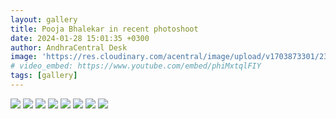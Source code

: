 ```yaml
---
layout: gallery
title: Pooja Bhalekar in recent photoshoot
date: 2024-01-28 15:01:35 +0300
author: AndhraCentral Desk
image: 'https://res.cloudinary.com/acentral/image/upload/v1703873301/238879-8q9785go_dqfo5i.webp'
# video_embed: https://www.youtube.com/embed/phiMxtqlFIY
tags: [gallery]
---
```

<div class="gallery-box">
  <div class="gallery">
    <img src="https://res.cloudinary.com/acentral/image/upload/v1703873301/238879-8q9785go_dqfo5i.webp" loading="lazy">
    <img src="https://res.cloudinary.com/acentral/image/upload/v1703873334/238885-c9terlon_llomib.jpg" loading="lazy">
    <img src="https://res.cloudinary.com/acentral/image/upload/v1703873328/238886-i2mf0pla_vqk5ei.webp" loading="lazy">
    <img src="https://res.cloudinary.com/acentral/image/upload/v1703873354/238890-yccuvgj1_matnhi.webp" loading="lazy">
    <img src="https://res.cloudinary.com/acentral/image/upload/v1703873322/238881-hmqteetq_wuyrjd.webp" loading="lazy">
    <img src="https://res.cloudinary.com/acentral/image/upload/v1703873314/238883-x99npxhi_xbabha.jpg" loading="lazy">
    <img src="https://res.cloudinary.com/acentral/image/upload/v1703873308/238880-c3jg4qnz_rfae5u.jpg" loading="lazy">
    <img src="https://res.cloudinary.com/acentral/image/upload/v1703873296/238882-ia5c6buu_thvyai.jpg" loading="lazy">
  </div>
</div>
